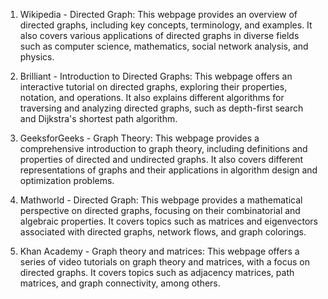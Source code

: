 

1. Wikipedia - Directed Graph: This webpage provides an overview of directed graphs, including key concepts, terminology, and examples. It also covers various applications of directed graphs in diverse fields such as computer science, mathematics, social network analysis, and physics.

2. Brilliant - Introduction to Directed Graphs: This webpage offers an interactive tutorial on directed graphs, exploring their properties, notation, and operations. It also explains different algorithms for traversing and analyzing directed graphs, such as depth-first search and Dijkstra's shortest path algorithm.

3. GeeksforGeeks - Graph Theory: This webpage provides a comprehensive introduction to graph theory, including definitions and properties of directed and undirected graphs. It also covers different representations of graphs and their applications in algorithm design and optimization problems.

4. Mathworld - Directed Graph: This webpage provides a mathematical perspective on directed graphs, focusing on their combinatorial and algebraic properties. It covers topics such as matrices and eigenvectors associated with directed graphs, network flows, and graph colorings.

5. Khan Academy - Graph theory and matrices: This webpage offers a series of video tutorials on graph theory and matrices, with a focus on directed graphs. It covers topics such as adjacency matrices, path matrices, and graph connectivity, among others.